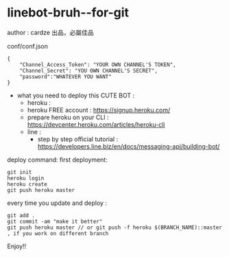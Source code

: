 # linebot-bruh--for-git
 author : cardze 出品，必屬佳品
 
 conf/conf.json

```
{
    "Channel_Access_Token": "YOUR OWN CHANNEL'S TOKEN", 
    "Channel_Secret": "YOU OWN CHANNEL'S SECRET",
    "password":"WHATEVER YOU WANT"
}
```

* what you need to deploy this CUTE BOT :
  * heroku : 
   * heroku FREE account : https://signup.heroku.com/
   * prepare heroku on your CLI : https://devcenter.heroku.com/articles/heroku-cli
  * line :
    * step by step official tutorial : https://developers.line.biz/en/docs/messaging-api/building-bot/
    
deploy command:
  first deployment:
```
git init
heroku login
heroku create
git push heroku master
```
  every time you update and deploy :
```
git add .
git commit -am "make it better"
git push heroku master // or git push -f heroku $(BRANCH_NAME)::master , if you work on different branch
```
Enjoy!!
